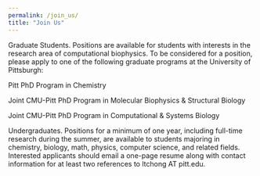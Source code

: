 ```yaml
---
permalink: /join_us/
title: "Join Us"
---
```


Graduate Students. Positions are available for students with interests in the research area of computational biophysics. To be considered for a position, please apply to one of the following graduate programs at the University of Pittsburgh:



Pitt PhD Program in Chemistry

Joint CMU-Pitt PhD Program in Molecular Biophysics & Structural Biology

Joint CMU-Pitt PhD Program in Computational & Systems Biology



Undergraduates. Positions for a minimum of one year, including full-time research during the summer, are available to students majoring in chemistry, biology, math, physics, computer science, and related fields. Interested applicants should email a one-page resume along with contact information for at least two references to ltchong AT pitt.edu. 

